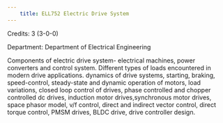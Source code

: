 ```yaml
---
    title: ELL752 Electric Drive System
---
```

Credits: 3 (3-0-0)

Department: Department of Electrical Engineering

Components of electric drive system- electrical machines, power converters and control system. Different types of loads encountered in modern drive applications. dynamics of drive systems, starting, braking, speed-control, steady-state and dynamic operation of motors, load variations, closed loop control of drives, phase controlled and chopper controlled dc drives, induction motor drives,synchronous motor drives, space phasor model, v/f control, direct and indirect vector control, direct torque control, PMSM drives, BLDC drive, drive controller design.